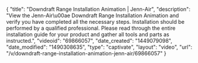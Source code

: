 {
    "title": "Downdraft Range Installation Animation | Jenn-Air",
    "description": "View the Jenn-Air\u00ae Downdraft Range Installation Animation and verify you have completed all the necessary steps. Installation should be performed by a qualified professional. Please read through the entire installation guide for your product and gather all tools and parts as instructed.",
    "videoid": "69866057",
    "date_created": "1449079098",
    "date_modified": "1490308635",
    "type": "captivate",
    "layout": "video",
    "url": "\/v\/downdraft-range-installation-animation-jenn-air\/69866057"
}